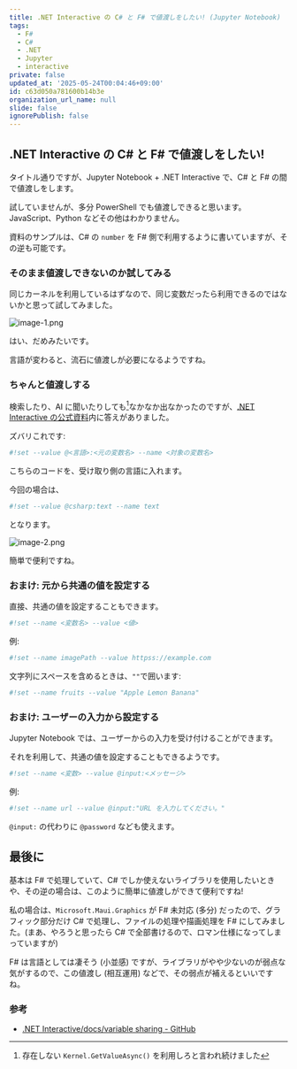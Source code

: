```yaml
---
title: .NET Interactive の C# と F# で値渡しをしたい! (Jupyter Notebook)
tags:
  - F#
  - C#
  - .NET
  - Jupyter
  - interactive
private: false
updated_at: '2025-05-24T00:04:46+09:00'
id: c63d050a781600b14b3e
organization_url_name: null
slide: false
ignorePublish: false
---
```


## .NET Interactive の C# と F# で値渡しをしたい!

タイトル通りですが、Jupyter Notebook + .NET Interactive で、C# と F# の間で値渡しをします。

試していませんが、多分 PowerShell でも値渡しできると思います。JavaScript、Python などその他はわかりません。

資料のサンプルは、C# の `number` を F# 側で利用するように書いていますが、その逆も可能です。

### そのまま値渡しできないのか試してみる

同じカーネルを利用しているはずなので、同じ変数だったら利用できるのではないかと思って試してみました。

![image-1.png](https://qiita-image-store.s3.ap-northeast-1.amazonaws.com/0/2769460/e5706046-dcca-43ac-b246-4d0c74c17281.png)

はい、だめみたいです。

言語が変わると、流石に値渡しが必要になるようですね。

### ちゃんと値渡しする

検索したり、AI に聞いたりしても[^ai]なかなか出なかったのですが、[.NET Interactive の公式資料](https://github.com/dotnet/interactive/blob/79bcf1f70c097a242e4b0baaf0ec32169a46733e/docs/variable-sharing.md)内に答えがありました。

[^ai]: 存在しない `Kernel.GetValueAsync()` を利用しろと言われ続けました

ズバリこれです:

```sh
#!set --value @<言語>:<元の変数名> --name <対象の変数名>
```
こちらのコードを、受け取り側の言語に入れます。

今回の場合は、
```sh
#!set --value @csharp:text --name text
```
となります。

![image-2.png](https://qiita-image-store.s3.ap-northeast-1.amazonaws.com/0/2769460/16a9e47e-853b-4a4b-9416-6ff83f21036b.png)

簡単で便利ですね。

### おまけ: 元から共通の値を設定する

直接、共通の値を設定することもできます。

```sh
#!set --name <変数名> --value <値>
```

例:
```sh
#!set --name imagePath --value httpss://example.com
```

文字列にスペースを含めるときは、`""`で囲います:
```sh
#!set --name fruits --value "Apple Lemon Banana"
```

### おまけ: ユーザーの入力から設定する

Jupyter Notebook では、ユーザーからの入力を受け付けることができます。

それを利用して、共通の値を設定することもできるようです。

```sh
#!set --name <変数> --value @input:<メッセージ>
```

例:
```sh
#!set --name url --value @input:"URL を入力してください。"
```

`@input:` の代わりに `@password` なども使えます。

## 最後に

基本は F# で処理していて、C# でしか使えないライブラリを使用したいときや、その逆の場合は、このように簡単に値渡しができて便利ですね!

私の場合は、`Microsoft.Maui.Graphics` が F# 未対応 (多分) だったので、グラフィック部分だけ C# で処理し、ファイルの処理や描画処理を F# にしてみました。(まあ、やろうと思ったら C# で全部書けるので、ロマン仕様になってしまっていますが)

F# は言語としては凄そう (小並感) ですが、ライブラリがやや少ないのが弱点な気がするので、この値渡し (相互運用) などで、その弱点が補えるといいですね。

### 参考

- [.NET Interactive/docs/variable sharing - GitHub](https://github.com/dotnet/interactive/blob/79bcf1f70c097a242e4b0baaf0ec32169a46733e/docs/variable-sharing.md)
